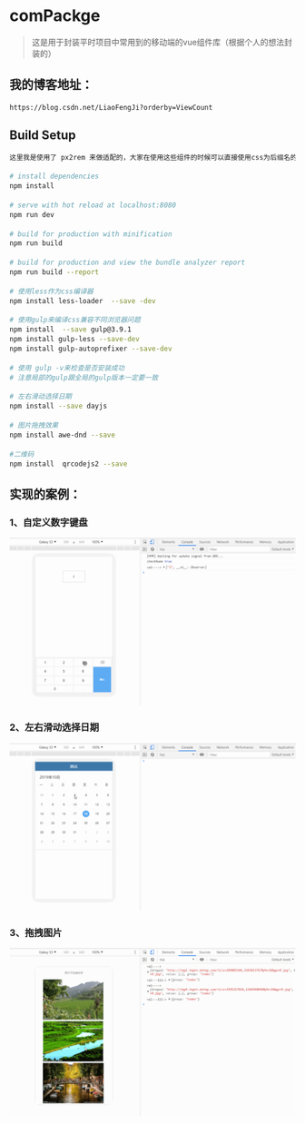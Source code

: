 # comPackge

> 这是用于封装平时项目中常用到的移动端的vue组件库（根据个人的想法封装的）


## 我的博客地址：
    https://blog.csdn.net/LiaoFengJi?orderby=ViewCount

    
## Build Setup

``` bash
这里我是使用了 px2rem 来做适配的，大家在使用这些组件的时候可以直接使用css为后缀名的样式文件

# install dependencies
npm install

# serve with hot reload at localhost:8080
npm run dev

# build for production with minification
npm run build

# build for production and view the bundle analyzer report
npm run build --report

# 使用less作为css编译器
npm install less-loader  --save -dev

# 使用gulp来编译css兼容不同浏览器问题
npm install  --save gulp@3.9.1
npm install gulp-less --save-dev
npm install gulp-autoprefixer --save-dev

# 使用 gulp -v来检查是否安装成功
# 注意局部的gulp跟全局的gulp版本一定要一致

# 左右滑动选择日期
npm install --save dayjs

# 图片拖拽效果
npm install awe-dnd --save

#二维码
npm install  qrcodejs2 --save

```
## 实现的案例：

### 1、自定义数字键盘
![Image text](https://raw.githubusercontent.com/sunshime/comPackage/master/src/common/img/keyboard.gif)

### 2、左右滑动选择日期
![Image text](https://raw.githubusercontent.com/sunshime/comPackage/master/src/common/img/leftscrolldate.gif)

### 3、拖拽图片
![Image text](https://raw.githubusercontent.com/sunshime/comPackage/master/src/common/img/drag.gif)
